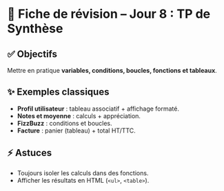 # 📘 Fiche de révision – Jour 8 : TP de Synthèse

## ✅ Objectifs
Mettre en pratique **variables, conditions, boucles, fonctions et tableaux**.

## ✨ Exemples classiques
- **Profil utilisateur** : tableau associatif + affichage formaté.
- **Notes et moyenne** : calculs + appréciation.
- **FizzBuzz** : conditions et boucles.
- **Facture** : panier (tableau) + total HT/TTC.

## ⚡ Astuces
- Toujours isoler les calculs dans des fonctions.
- Afficher les résultats en HTML (`<ul>`, `<table>`).
